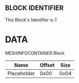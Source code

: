 ## BLOCK IDENTIFIER
This Block's Identifier is 7.
# DATA
MESHINFOCONTAINER Block

| Name | Offset | Size |
|--------|---------|------
| Placeholder | 0x00 | 0x04 |

